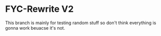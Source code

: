 # FYC-Rewrite V2
This branch is mainly for testing random stuff so don't think everything is gonna work beuacse it's not.